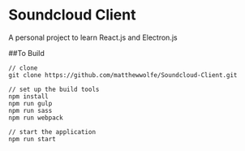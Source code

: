 # Soundcloud Client
A personal project to learn React.js and Electron.js


##To Build
```shell
// clone
git clone https://github.com/matthewwolfe/Soundcloud-Client.git

// set up the build tools
npm install
npm run gulp
npm run sass
npm run webpack

// start the application
npm run start
```
